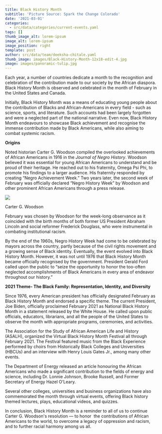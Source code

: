 ```yaml
---
title: Black History Month
subtitle: 'Picture Source: Spark the Change Colorado'
date: '2021-03-01'
categories:
  - src/data/categories/current-events.yaml
tags: []
thumb_image_alt: lorem-ipsum
image_alt: lorem-ipsum
image_position: right
template: post
author: src/data/team/deeksha-chitale.yaml
thumb_image: images/Black-History-Month-12x18-edit-4.jpg
image: images/panoramic-tulip.jpg
---
```

Each year, a number of countries dedicate a month to the recognition and celebration of the contribution made to our society by the African diaspora. Black History Month is observed and celebrated in the month of February in the United States and Canada. 

Initially, Black History Month was a means of educating young people about the contribution of Blacks and African-Americans in every field - such as science, sports, and literature. Such accounts had been largely forgotten and were a neglected part of the national narrative. Even now, Black History Month endeavours to showcase Black achievement and recognise the immense contribution made by Black Americans, while also aiming to combat systemic racism. 

**Origins**

Noted historian Carter G. Woodson compiled the overlooked achievements of African Americans in 1916 in the *Journal of Negro History*. Woodson believed it was essential for young African Americans to understand and be proud of their heritage. He reached out to his fraternity, Omega Psi Phi, to promote his findings to a larger audience. His fraternity responded by creating “Negro Achievement Week.” Two years later, the second week of February was officially declared “Negro History Week” by Woodson and other prominent African Americans through a press release. 

![](https://lh3.googleusercontent.com/aojN-5fKjqCC7iJk0FOfGlUyVjvSo3ywW45Jr30kQpWlPIKY8Tl5AhkL1qjT\_-GSNcNo09u3LEhd9o2QBhbZ1FB2y_OOG056vdfvDdWoHaUGQKkjz3jEZ6XgWCJCnbQnHx8azms\_)

Carter G. Woodson

February was chosen by Woodson for the week-long observance as it coincided with the birth months of both former US President Abraham Lincoln and social reformer Frederick Douglass, who were instrumental in combating institutional racism.

By the end of the 1960s, Negro History Week had come to be celebrated by mayors across the country, partly because of the civil rights movement and a growing sense of Black identity. Eventually, the event evolved into Black History Month. However, it was not until 1976 that Black History Month became officially recognised by the government. President Gerald Ford called upon the public to “seize the opportunity to honor the too-often neglected accomplishments of Black Americans in every area of endeavor throughout our history.”

**2021 Theme- The Black Family: Representation, Identity, and Diversity**

Since 1976, every American president has officially designated February as Black History Month and endorsed a specific theme. The current President, Joe Biden, officially proclaimed February 2021 as National Black History Month in a statement released by the White House. He called upon public officials, educators, librarians, and all the people of the United States to observe the month with appropriate programs, ceremonies, and activities. 

The Association for the Study of African American Life and History (ASALH), organized the Virtual Black History Month Festival all through February 2021. The Festival featured music from the Black Experience performed by choirs from Historically Black Colleges and Universities (HBCUs) and an interview with Henry Louis Gates Jr., among many other events.

The Department of Energy released an article honouring the African Americans who made a significant contribution to the fields of energy and science, including Dr. Lonnie Johnson, Brooke Russell, and Former Secretary of Energy Hazel O'Leary.  

Several other colleges, universities and business organizations have also commemorated the month through virtual events, offering Black history themed lectures, plays, educational videos, and quizzes. 

In conclusion, Black History Month is a reminder to all of us to continue Carter G. Woodson's resolution — to honor  the contributions of African Americans to the world, to overcome a legacy of oppression and racism, and to further racial harmony among us all.
